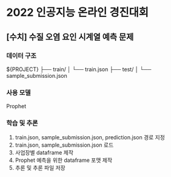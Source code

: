 # 2022 인공지능 온라인 경진대회
## [수치] 수질 오염 요인 시계열 예측 문제

### 데이터 구조

${PROJECT}
  ├── train/
  │   └── train.json
  ├── test/
  │   └── sample_submission.json

### 사용 모델

Prophet

### 학습 및 추론

1. train.json, sample_submission.json, prediction.json 경로 지정
2. train.json, sample_submission.json 로드
3. 사업장별 dataframe 제작
4. Prophet 예측을 위한 dataframe 포맷 제작
5. 추론 및 추론 파일 저장
